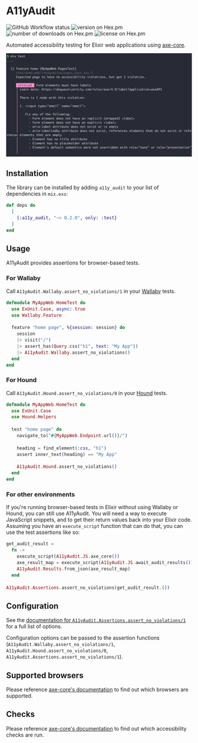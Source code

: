 # A11yAudit

![GitHub Workflow status](https://github.com/angelikatyborska/a11y-audit-elixir/actions/workflows/test.yml/badge.svg)
![version on Hex.pm](https://img.shields.io/hexpm/v/a11y_audit)
![number of downloads on Hex.pm](https://img.shields.io/hexpm/dt/a11y_audit)
![license on Hex.pm](https://img.shields.io/hexpm/l/a11y_audit)

Automated accessibility testing for Elixir web applications using [axe-core](https://github.com/dequelabs/axe-core).

![Expected page to have no accessibility violations, but got 1 violation. Form elements must have labels.](./docs/assets/cover.png)

## Installation

The library can be installed by adding `a11y_audit` to your list of dependencies in `mix.exs`:

```elixir
def deps do
  [
    {:a11y_audit, "~> 0.2.0", only: :test}
  ]
end
```

## Usage

A11yAudit provides assertions for browser-based tests.

### For Wallaby

Call `A11yAudit.Wallaby.assert_no_violations/1` in your [Wallaby](https://github.com/elixir-wallaby/wallaby) tests.

```elixir
defmodule MyAppWeb.HomeTest do
  use ExUnit.Case, async: true
  use Wallaby.Feature

  feature "home page", %{session: session} do
    session
    |> visit("/")
    |> assert_has(Query.css("h1", text: "My App"))
    |> A11yAudit.Wallaby.assert_no_violations()
  end
end
```

### For Hound

Call `A11yAudit.Hound.assert_no_violations/0` in your [Hound](https://github.com/HashNuke/hound) tests.

```elixir
defmodule MyAppWeb.HomeTest do
  use ExUnit.Case
  use Hound.Helpers

  test "home page" do
    navigate_to("#{MyAppWeb.Endpoint.url()}/")

    heading = find_element(:css, "h1")
    assert inner_text(heading) == "My App"

    A11yAudit.Hound.assert_no_violations()
  end
end
```

### For other environments

If you're running browser-based tests in Elixir without using Wallaby or Hound, you can still use A11yAudit. You will need a way to execute JavaScript snippets, and to get their return values back into your Elixir code. Assuming you have an `execute_script` function that can do that, you can use the test assertions like so:

```elixir
get_audit_result =
  fn ->
    execute_script(A11yAudit.JS.axe_core())
    axe_result_map = execute_script(A11yAudit.JS.await_audit_results())
    A11yAudit.Results.from_json(axe_result_map)
  end

A11yAudit.Assertions.assert_no_violations(get_audit_result.())
```

## Configuration

See the [documentation for `A11yAudit.Assertions.assert_no_violations/1`](https://hexdocs.pm/a11y_audit/A11yAudit.Assertions.html#assert_no_violations/2-options) for a full list of options.

Configuration options can be passed to the assertion functions (`A11yAudit.Wallaby.assert_no_violations/1`, `A11yAudit.Hound.assert_no_violations/0`, `A11yAudit.Assertions.assert_no_violations/1`).

## Supported browsers

Please reference [axe-core's documentation](https://github.com/dequelabs/axe-core?tab=readme-ov-file#supported-browsers) to find out which browsers are supported.

## Checks

Please reference [axe-core's documentation](https://github.com/dequelabs/axe-core/blob/develop/doc/rule-descriptions.md) to find out which accessibility checks are run.

